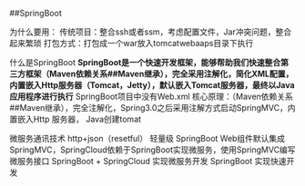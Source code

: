 ##SpringBoot

为什么要用：
传统项目：整合ssh或者ssm，考虑配置文件，Jar冲突问题，整合起来繁琐
打包方式：打包成一个war放入tomcatwebaaps目录下执行

什么是SpringBoot
**SpringBoot是一个快速开发框架，能够帮助我们快速整合第三方框架（Maven依赖关系##Maven继承），完全采用注解化，简化XML配置，内置嵌入Http服务器（Tomcat，Jetty），默认嵌入Tomcat服务器，最终以Java应用程序进行执行**
SpringBoot项目中没有Web.xml
核心原理：（Maven依赖关系##Maven继承），完全注解化，Spring3.0之后采用注解方式启动SpringMVC，内置嵌入Http 服务器， Java创建tomat

微服务通讯技术 http+json（resetful） 轻量级
SpringBoot Web组件默认集成SpringMVC，SpringCloud依赖于SpringBoot实现微服务，使用SpringMVC编写微服务接口
SpringBoot + SpringCloud 实现微服务开发
SpringBoot 实现快速开发